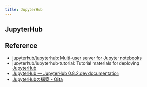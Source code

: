 ```yaml
---
title: JupyterHub
---
```


## JupyterHub


## Reference
* [jupyterhub/jupyterhub: Multi-user server for Jupyter notebooks](https://github.com/jupyterhub/jupyterhub)
* [jupyterhub/jupyterhub-tutorial: Tutorial materials for deploying JupyterHub](https://github.com/jupyterhub/jupyterhub-tutorial)
* [JupyterHub — JupyterHub 0.8.2.dev documentation](https://jupyterhub.readthedocs.io/en/latest/)
* [JupyterHubの構築 - Qiita](https://qiita.com/cvusk/items/afa46c35d8d5f0d930ed)
